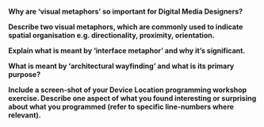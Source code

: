 **Why are ‘visual metaphors’ so important for Digital Media Designers?**


**Describe two visual metaphors, which are commonly used to indicate spatial organisation e.g. directionality, proximity, orientation.**

**Explain what is meant by ‘interface metaphor’ and why it’s significant.**


**What is meant by ‘architectural wayfinding’ and what is its primary purpose?**


**Include a screen-shot of your Device Location programming workshop exercise. Describe one aspect of what you found interesting or surprising about what you programmed (refer to specific line-numbers where relevant).**
